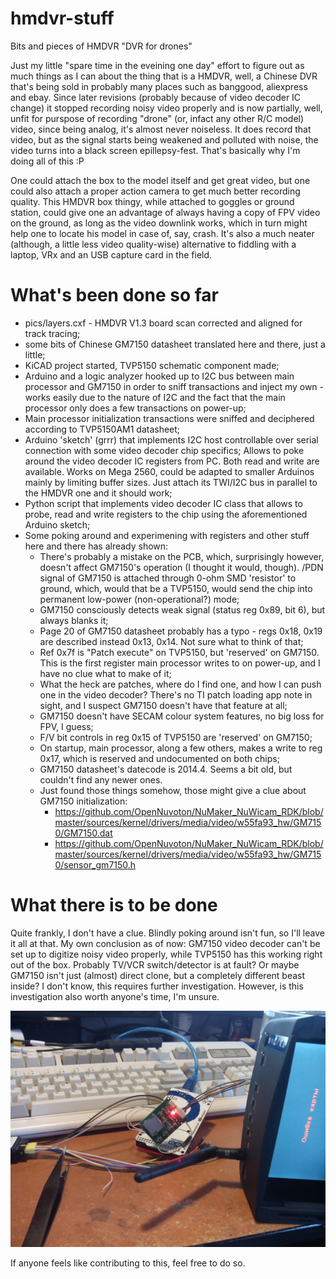 # hmdvr-stuff
Bits and pieces of HMDVR "DVR for drones"

Just my little "spare time in the eveining one day" effort to figure out as much things as I can
about the thing that is a HMDVR, well, a Chinese DVR that's being sold in probably many places
such as banggood, aliexpress and ebay.
Since later revisions (probably because of video decoder IC change) it stopped recording
noisy video properly and is now partially, well, unfit for purspose of recording "drone" 
(or, infact any other R/C model) video, since being analog, it's almost never noiseless.
It does record that video, but as the signal starts being weakened and polluted with noise, the
video turns into a black screen epillepsy-fest. That's basically why I'm doing all of this :P

One could attach the box to the model itself and get great video, but one could also attach
a proper action camera to get much better recording quality. This HMDVR box thingy, while attached
to goggles or ground station, could give one an advantage of always having a copy of FPV video on
the ground, as long as the video downlink works, which in turn might help one to locate his model
in case of, say, crash.
It's also a much neater (although, a little less video quality-wise) alternative to fiddling with
a laptop, VRx and an USB capture card in the field.

# What's been done so far
* pics/layers.cxf - HMDVR V1.3 board scan corrected and aligned for track tracing;
* some bits of Chinese GM7150 datasheet translated here and there, just a little;
* KiCAD project started, TVP5150 schematic component made;
* Arduino and a logic analyzer hooked up to I2C bus between main processor and GM7150 in order 
to sniff transactions and inject my own - works easily due to the nature of I2C and the fact that
the main processor only does a few transactions on power-up;
* Main processor initialization transactions were sniffed and deciphered according to TVP5150AM1
datasheet;
* Arduino 'sketch' (grrr) that implements I2C host controllable over serial connection with some
video decoder chip specifics; Allows to poke around the video decoder IC registers from PC. Both
read and write are available. Works on Mega 2560, could be adapted to smaller Arduinos mainly by
limiting buffer sizes. Just attach its TWI/I2C bus in parallel to the HMDVR one and it should work;
* Python script that implements video decoder IC class that allows to probe, read and write
registers to the chip using the aforementioned Arduino sketch;
* Some poking around and experimening with registers and other stuff here and there has already shown:
  * There's probably a mistake on the PCB, which, surprisingly however, doesn't affect GM7150's 
 operation (I thought it would, though). /PDN signal of GM7150 is attached through 0-ohm SMD
 'resistor' to ground, which, would that be a TVP5150, would send the chip into permanent low-power
 (non-operational?) mode;
  * GM7150 consciously detects weak signal (status reg 0x89, bit 6), but always blanks it;
  * Page 20 of GM7150 datasheet probably has a typo - regs 0x18, 0x19 are described instead
 0x13, 0x14. Not sure what to think of that;
  * Ref 0x7f is "Patch execute" on TVP5150, but 'reserved' on GM7150. This is the first register main
 processor writes to on power-up, and I have no clue what to make of it;
  * What the heck are patches, where do I find one, and how I can push one in the video decoder?
 There's no TI patch loading app note in sight, and I suspect GM7150 doesn't have that feature at
 all;
  * GM7150 doesn't have SECAM colour system features, no big loss for FPV, I guess;
  * F/V bit controls in reg 0x15 of TVP5150 are 'reserved' on GM7150;
  * On startup, main processor, along a few others, makes a write to reg 0x17, which is reserved and
 undocumented on both chips;
  * GM7150 datasheet's datecode is 2014.4. Seems a bit old, but couldn't find any newer ones.
  * Just found those things somehow, those might give a clue about GM7150 initialization:
    * https://github.com/OpenNuvoton/NuMaker_NuWicam_RDK/blob/master/sources/kernel/drivers/media/video/w55fa93_hw/GM7150/GM7150.dat
    * https://github.com/OpenNuvoton/NuMaker_NuWicam_RDK/blob/master/sources/kernel/drivers/media/video/w55fa93_hw/GM7150/sensor_gm7150.h
   
# What there is to be done
Quite frankly, I don't have a clue. Blindly poking around isn't fun, so I'll leave it all at that.
My own conclusion as of now: GM7150 video decoder can't be set up to digitize noisy video properly,
while TVP5150 has this working right out of the box. Probably TV/VCR switch/detector is at fault? 
Or maybe GM7150 isn't just (almost) direct clone, but a completely different beast inside?
I don't know, this requires further investigation. However, is this investigation also worth
anyone's time, I'm unsure.

![Alt text](/pics/ridiculousness.jpg?raw=true "derp")

If anyone feels like contributing to this, feel free to do so.
